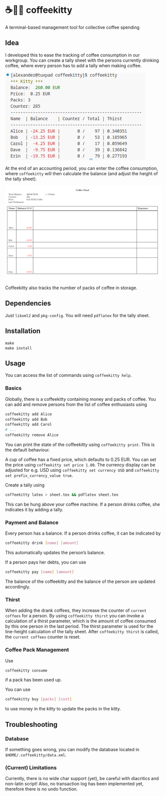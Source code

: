 # ☕🫰😺 coffeekitty

A terminal-based management tool for collective coffee spending

## Idea

I developed this to ease the tracking of coffee consumption in our workgroup.
You can create a tally sheet with the persons currently drinking coffee, where every person has to add a tally when making coffee.

![coffeekitty latex](img/coffeekitty_print.png)

At the end of an accounting period, you can enter the coffee consumption, where `coffeekitty` will then calculate the balance (and adjust the height of the tally sheet).

![coffeekitty print](img/coffeekitty_latex.png)

Coffeekitty also tracks the number of packs of coffee in storage.


## Dependencies

Just `libxml2` and `pkg-config`. You will need `pdflatex` for the tally sheet.


## Installation

```
make
make install
```


## Usage

You can access the list of commands using `coffeekitty help`.

### Basics

Globally, there is a coffeekitty containing money and packs of coffee.
You can add and remove persons from the list of coffee enthusiasts using

```bash
coffeekitty add Alice
coffeekitty add Bob
coffeekitty add Carol
# ...
coffeekitty remove Alice
```

You can print the state of the coffeekitty using `coffeekitty print`.
This is the default behaviour.

A cup of coffee has a fixed price, which defaults to 0.25 EUR.
You can set the price using `coffeekitty set price 1.00`.
The currency display can be adjusted for e.g. USD using `coffeekitty set currency USD` and `coffeekitty set prefix_currency_value true`.

Create a tally using

```bash
coffeekitty latex > sheet.tex && pdflatex sheet.tex
```

This can be hung above your coffee machine. If a person drinks coffee, she indicates it by adding a tally.


### Payment and Balance

Every person has a balance. If a person drinks coffee, it can be indicated by

```bash
coffeekitty drink [name] [amount]
```

This automatically updates the person’s balance.

If a person pays her debts, you can use

```bash
coffeekitty pay [name] [amount]
```

The balance of the coffeekitty and the balance of the person are updated accordingly.

### Thirst

When adding the drank coffees, they increase the counter of `current coffees` for a person.
By using `coffeekitty thirst` you can invoke a calculation of a thirst parameter, which is the amount of coffee consumed by this one person in the last period.
The thirst parameter is used for the line-height calculation of the tally sheet.
After `coffeekitty thirst` is called, the `current coffees` counter is reset.

### Coffee Pack Management

Use

```bash
coffeekitty consume
```

if a pack has been used up.

You can use

```bash
coffeekitty buy [packs] [cost]
```

to use money in the kitty to update the packs in the kitty.


## Troubleshooting

### Database

If something goes wrong, you can modify the database located in `$HOME/.coffeekitty/data.xml`.


### (Current) Limitations

Currently, there is no wide char support (yet), be careful with diacritics and non-latin script!
Also, no transaction log has been implemented yet, therefore there is no undo function.